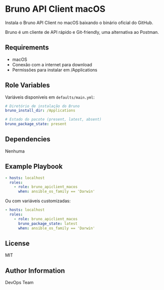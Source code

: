 Bruno API Client macOS
=====================

Instala o Bruno API Client no macOS baixando o binário oficial do GitHub.

Bruno é um cliente de API rápido e Git-friendly, uma alternativa ao Postman.

Requirements
------------

- macOS
- Conexão com a internet para download
- Permissões para instalar em /Applications

Role Variables
--------------

Variáveis disponíveis em `defaults/main.yml`:

```yaml
# Diretório de instalação do Bruno
bruno_install_dir: /Applications

# Estado do pacote (present, latest, absent)
bruno_package_state: present
```

Dependencies
------------

Nenhuma

Example Playbook
----------------

```yaml
- hosts: localhost
  roles:
    - role: bruno_apiclient_macos
      when: ansible_os_family == 'Darwin'
```

Ou com variáveis customizadas:

```yaml
- hosts: localhost
  roles:
    - role: bruno_apiclient_macos
      bruno_package_state: latest
      when: ansible_os_family == 'Darwin'
```

License
-------

MIT

Author Information
------------------

DevOps Team
